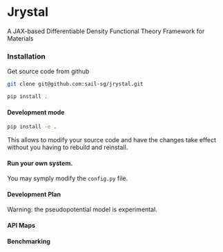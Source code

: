 # Jrystal
A JAX-based Differentiable Density Functional Theory Framework for Materials

### Installation
Get source code from github

```sh
git clone git@github.com:sail-sg/jrystal.git
```

```sh
pip install .
```


#### Development mode
```sh
pip install -e .
```

This allows to modify your source code and have the changes take effect without you having to rebuild and reinstall.


#### Run your own system.

You may symply modify the ```config.py``` file.


#### Development Plan

Warning: the pseudopotential model is experimental.


#### API Maps



#### Benchmarking



#### 